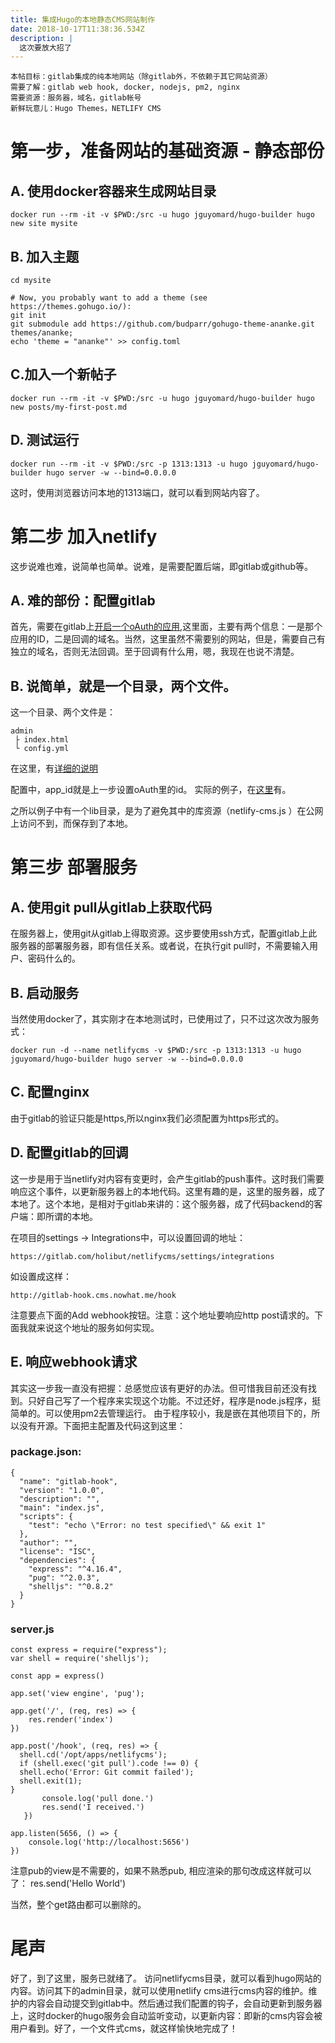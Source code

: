 ```yaml
---
title: 集成Hugo的本地静态CMS网站制作
date: 2018-10-17T11:38:36.534Z
description: |
  这次要放大招了
---
```

```
本帖目标：gitlab集成的纯本地网站（除gitlab外，不依赖于其它网站资源）
需要了解：gitlab web hook, docker, nodejs, pm2, nginx
需要资源：服务器，域名，gitlab帐号
新鲜玩意儿：Hugo Themes，NETLIFY CMS
```

# 第一步，准备网站的基础资源 - 静态部份
## A. 使用docker容器来生成网站目录
```
docker run --rm -it -v $PWD:/src -u hugo jguyomard/hugo-builder hugo new site mysite
```
## B. 加入主题
```
cd mysite

# Now, you probably want to add a theme (see https://themes.gohugo.io/):
git init
git submodule add https://github.com/budparr/gohugo-theme-ananke.git themes/ananke;
echo 'theme = "ananke"' >> config.toml
```
## C.加入一个新帖子
```
docker run --rm -it -v $PWD:/src -u hugo jguyomard/hugo-builder hugo new posts/my-first-post.md

```
## D. 测试运行
```
docker run --rm -it -v $PWD:/src -p 1313:1313 -u hugo jguyomard/hugo-builder hugo server -w --bind=0.0.0.0
```
这时，使用浏览器访问本地的1313端口，就可以看到网站内容了。 


# 第二步 加入netlify
这步说难也难，说简单也简单。说难，是需要配置后端，即gitlab或github等。

## A. 难的部份：配置gitlab

首先，需要在gitlab上[开启一个oAuth的应用](https://docs.gitlab.com/ee/integration/oauth_provider.html#adding-an-application-through-the-profile),这里面，主要有两个信息：一是那个应用的ID，二是回调的域名。当然，这里虽然不需要别的网站，但是，需要自己有独立的域名，否则无法回调。至于回调有什么用，嗯，我现在也说不清楚。

## B. 说简单，就是一个目录，两个文件。
这一个目录、两个文件是：
```
admin
 ├ index.html
 └ config.yml
```
在这里，有[详细的说明](https://www.netlifycms.org/docs/add-to-your-site/)

配置中，app_id就是上一步设置oAuth里的id。
实际的例子，在[这里](https://gitlab.com/holibut/netlifycms/tree/master/static/admin)有。


之所以例子中有一个lib目录，是为了避免其中的库资源（netlify-cms.js
）在公网上访问不到，而保存到了本地。


# 第三步 部署服务
## A. 使用git pull从gitlab上获取代码
在服务器上，使用git从gitlab上得取资源。这步要使用ssh方式，配置gitlab上此服务器的部署服务器，即有信任关系。或者说，在执行git pull时，不需要输入用户、密码什么的。

## B. 启动服务
当然使用docker了，其实刚才在本地测试时，已使用过了，只不过这次改为服务式：
```
docker run -d --name netlifycms -v $PWD:/src -p 1313:1313 -u hugo jguyomard/hugo-builder hugo server -w --bind=0.0.0.0
```

## C. 配置nginx
由于gitlab的验证只能是https,所以nginx我们必须配置为https形式的。

## D. 配置gitlab的回调
这一步是用于当netlify对内容有变更时，会产生gitlab的push事件。这时我们需要响应这个事件，以更新服务器上的本地代码。这里有趣的是，这里的服务器，成了本地了。这个本地，是相对于gitlab来讲的：这个服务器，成了代码backend的客户端：即所谓的本地。

在项目的settings -> Integrations中，可以设置回调的地址：
```
https://gitlab.com/holibut/netlifycms/settings/integrations
```
如设置成这样：
```
http://gitlab-hook.cms.nowhat.me/hook
```
注意要点下面的Add webhook按钮。注意：这个地址要响应http post请求的。下面我就来说这个地址的服务如何实现。

## E. 响应webhook请求
其实这一步我一直没有把握：总感觉应该有更好的办法。但可惜我目前还没有找到。只好自己写了一个程序来实现这个功能。不过还好，程序是node.js程序，挺简单的。可以使用pm2去管理运行。
由于程序较小，我是嵌在其他项目下的，所以没有开源。下面把主配置及代码这到这里：
### package.json:
```
{
  "name": "gitlab-hook",
  "version": "1.0.0",
  "description": "",
  "main": "index.js",
  "scripts": {
    "test": "echo \"Error: no test specified\" && exit 1"
  },
  "author": "",
  "license": "ISC",
  "dependencies": {
    "express": "^4.16.4",
    "pug": "^2.0.3",
    "shelljs": "^0.8.2"
  }
}
```
### server.js
```
const express = require("express");
var shell = require('shelljs');

const app = express()

app.set('view engine', 'pug');

app.get('/', (req, res) => {
    res.render('index')
})

app.post('/hook', (req, res) => {
  shell.cd('/opt/apps/netlifycms');
  if (shell.exec('git pull').code !== 0) {
  shell.echo('Error: Git commit failed');
  shell.exit(1);
}
       console.log('pull done.')
       res.send('I received.')
   })

app.listen(5656, () => {
    console.log('http://localhost:5656')
})
```


注意pub的view是不需要的，如果不熟悉pub, 相应渲染的那句改成这样就可以了：
res.send('Hello World')

当然，整个get路由都可以删除的。

# 尾声
好了，到了这里，服务已就绪了。
访问netlifycms目录，就可以看到hugo网站的内容。访问其下的admin目录，就可以使用netlify cms进行cms内容的维护。维护的内容会自动提交到gitlab中。然后通过我们配置的钩子，会自动更新到服务器上，这时docker的hugo服务会自动监听变动，以更新内容：即新的cms内容会被用户看到。好了，一个文件式cms，就这样愉快地完成了！
